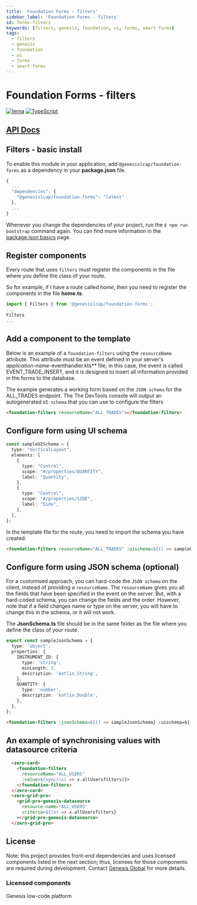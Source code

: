 ```yaml
---
title: 'Foundation Forms - filters'
sidebar_label: 'Foundation Forms - filters'
id: forms-filters
keywords: [filters, genesis, foundation, ui, forms, smart forms]
tags:
  - filters
  - genesis
  - foundation
  - ui
  - forms
  - smart forms
---
```


# Foundation Forms - filters

[![lerna](https://img.shields.io/badge/maintained%20with-lerna-cc00ff.svg)](https://lerna.js.org/)
[![TypeScript](https://img.shields.io/badge/%3C%2F%3E-TypeScript-%230074c1.svg)](https://www.typescriptlang.org/)

## [API Docs](./docs/api/index.md)


## Filters - basic install

To enable this module in your application, add `@genesislcap/foundation-forms` as a dependency in your **package.json** file.

```javascript
{
  ...
  "dependencies": {
    "@genesislcap/foundation-forms": "latest"
  },
  ...
}
```
Whenever you change the dependencies of your project, run the `$ npm run bootstrap` command again. You can find more information in the [package.json basics](../../../web/basics/package-json-basics/) page.

## Register components

Every route that uses `filters` must register the components in the file where you define the class of your route.

So for example, if I have a route called *home*, then you need to register the components in the file **home.ts**.

```ts
import { Filters } from '@genesislcap/foundation-forms';
...
Filters
...
```

## Add a component to the template

Below is an example of a `foundation-filters` using the `resourceName` attribute. This attribute must be an event defined in your server's _*application-name*_-eventhandler.kts** file; in this case, the event is called EVENT_TRADE_INSERT, and it is designed to insert all information provided in the forms to the database.

The example generates a working form based on the `JSON schema` for the ALL_TRADES endpoint. The The DevTools console will output an autogenerated `UI schema` that you can use to configure the filters

```html
<foundation-filters resourceName="ALL_TRADES"></foundation-filters>
```

## Configure form using UI schema

```ts
const sampleUISchema = {
  type: "VerticalLayout",
  elements: [
    {
      type: "Control",
      scope: "#/properties/QUANTITY",
      label: "Quantity",
    },
    {
      type: "Control",
      scope: "#/properties/SIDE",
      label: "Side",
    },
  ],
};
```

In the template file for the route, you need to import the schema you have created:

```html
<foundation-filters resourceName="ALL_TRADES" :uischema=${() => sampleUISchema}></foundation-filters>
```

## Configure form using JSON schema (optional)

For a customised approach, you can hard-code the `JSON schema` on the client, instead of providing a `resourceName`. The `resourceName` gives you all the fields that have been specified in the event on the server. But, with a hard-coded schema, you can change the fields and the order. However, note that if a field changes name or type on the server, you will have to change this in the schema, or it will not work.

The **JsonSchema.ts** file should be in the same folder as the file where you define the class of your route.

```ts
export const sampleJsonSchema = {
  type: 'object',
  properties: {
    INSTRUMENT_ID: {
      type: 'string',
      minLength: 3,
      description: 'kotlin.String',
    },
    QUANTITY: {
      type: 'number',
      description: 'kotlin.Double',
    },
  },
};
```


```html
<foundation-filters :jsonSchema=${() => sampleJsonSchema} :uischema=${() => sampleUISchema}></foundation-filters>
```


## An example of synchronising values with datasource criteria

```html
  <zero-card>
    <foundation-filters
      resourceName="ALL_USERS"
      :value=${sync((x) => x.allUsersfilters)}>
    </foundation-filters>
  </zero-card>
  <zero-grid-pro>
    <grid-pro-genesis-datasource
      resource-name="ALL_USERS"
      criteria=${(x) => x.allUsersfilters}
    ></grid-pro-genesis-datasource>
  </zero-grid-pro>
```

## License

Note: this project provides front-end dependencies and uses licensed components listed in the next section; thus, licenses for those components are required during development. Contact [Genesis Global](https://genesis.global/contact-us/) for more details.

### Licensed components
Genesis low-code platform

